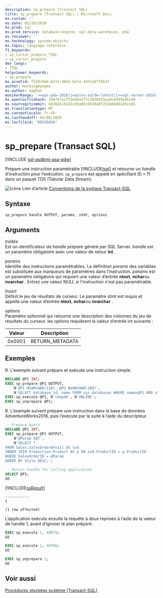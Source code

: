 ```yaml
---
description: sp_prepare (Transact SQL)
title: sp_prepare (Transact SQL) | Microsoft Docs
ms.custom: ''
ms.date: 02/28/2018
ms.prod: sql
ms.prod_service: database-engine, sql-data-warehouse, pdw
ms.reviewer: ''
ms.technology: system-objects
ms.topic: language-reference
f1_keywords:
- sp_cursor_prepare_TSQL
- sp_cursor_prepare
dev_langs:
- TSQL
helpviewer_keywords:
- sp_prepare
ms.assetid: f328c9eb-8211-4863-bafa-347e1bf7bb3f
author: markingmyname
ms.author: maghan
monikerRange: '>=aps-pdw-2016||=azure-sqldw-latest||>=sql-server-2016||=sqlallproducts-allversions||>=sql-server-linux-2017||=azuresqldb-mi-current'
ms.openlocfilehash: 198707a1ffda49a3ffc28d0d35eadced99e4b149
ms.sourcegitcommit: dd36d1cbe32cd5a65c6638e8f252b0bd8145e165
ms.translationtype: MT
ms.contentlocale: fr-FR
ms.lasthandoff: 09/08/2020
ms.locfileid: "89535058"
---
```

# <a name="sp_prepare-transact-sql"></a>sp_prepare (Transact SQL)
[!INCLUDE [sql-asdbmi-asa-pdw](../../includes/applies-to-version/sql-asdbmi-asa-pdw.md)]

Prépare une instruction paramétrable [!INCLUDE[tsql](../../includes/tsql-md.md)] et retourne un *handle* d’instruction pour l’exécution.  `sp_prepare` est appelé en spécifiant ID = 11 dans un paquet TDS (Tabular Data Stream).  
  
 ![Icône Lien d’article](../../database-engine/configure-windows/media/topic-link.gif "Icône du lien de rubrique") [Conventions de la syntaxe Transact-SQL](../../t-sql/language-elements/transact-sql-syntax-conventions-transact-sql.md)  
  
## <a name="syntax"></a>Syntaxe  
  
```syntaxsql  
sp_prepare handle OUTPUT, params, stmt, options  
```  
  
## <a name="arguments"></a>Arguments  
 *traitée*  
 Est un identificateur de *handle préparé* généré par SQL Server. *handle* est un paramètre obligatoire avec une valeur de retour **int** .  
  
 *params*  
 Identifie des instructions paramétrables. La définition *params* des variables est substituée aux marqueurs de paramètres dans l’instruction. *params* est un paramètre obligatoire qui requiert une valeur d’entrée **ntext**, **nchar**ou **nvarchar** . Entrez une valeur NULL si l'instruction n'est pas paramétrable.  
  
 *Insert*  
 Définit le jeu de résultats de curseur. Le paramètre *stmt* est requis et appelle une valeur d’entrée **ntext**, **nchar**ou **nvarchar** .  
  
 *options*  
 Paramètre optionnel qui retourne une description des colonnes du jeu de résultats du curseur. les *options* requièrent la valeur d’entrée int suivante :  
  
|Valeur|Description|  
|-----------|-----------------|  
|0x0001|RETURN_METADATA|  
  
## <a name="examples"></a>Exemples  
R. L'exemple suivant prépare et exécute une instruction simple.  
  
```sql  
DECLARE @P1 INT;  
EXEC sp_prepare @P1 OUTPUT,   
    N'@P1 NVARCHAR(128), @P2 NVARCHAR(100)',  
    N'SELECT database_id, name FROM sys.databases WHERE name=@P1 AND state_desc = @P2';  
EXEC sp_execute @P1, N'tempdb', N'ONLINE';  
EXEC sp_unprepare @P1;  
```

B. L’exemple suivant prépare une instruction dans la base de données AdventureWorks2016, puis l’exécute par la suite à l’aide du descripteur.

```sql
-- Prepare query
DECLARE @P1 INT;  
EXEC sp_prepare @P1 OUTPUT,   
    N'@Param INT',  
    N'SELECT *
FROM Sales.SalesOrderDetail AS sod
INNER JOIN Production.Product AS p ON sod.ProductID = p.ProductID
WHERE SalesOrderID = @Param
ORDER BY Style DESC;';  

-- Return handle for calling application
SELECT @P1;
GO
```
[!INCLUDE[ssResult](../../includes/ssresult-md.md)]

```
-----------
1

(1 row affected)
```

L’application exécute ensuite la requête à deux reprises à l’aide de la valeur de handle 1, avant d’ignorer le plan préparé.

```sql
EXEC sp_execute 1, 49879;  
GO

EXEC sp_execute 1, 48766;
GO

EXEC sp_unprepare 1; 
GO
```
  
## <a name="see-also"></a>Voir aussi  
 [Procédures stockées système &#40;Transact-SQL&#41;](../../relational-databases/system-stored-procedures/system-stored-procedures-transact-sql.md)  
  

